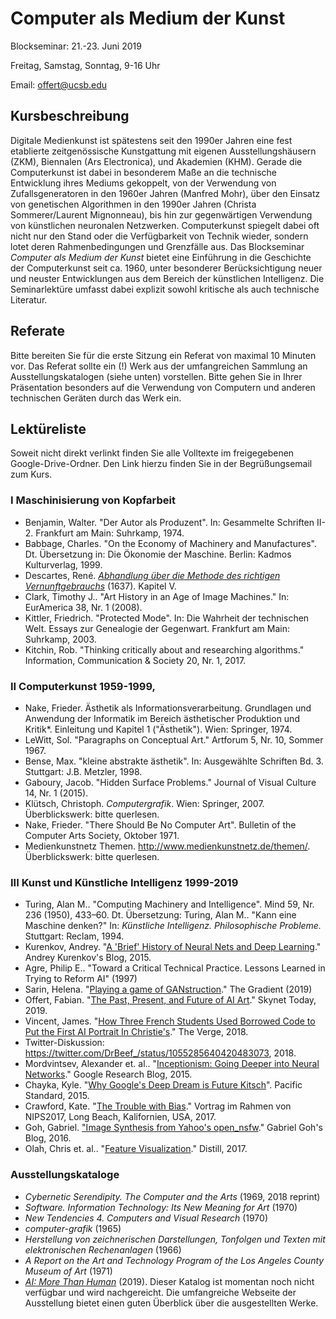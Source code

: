 # Computer als Medium der Kunst

Blockseminar: 21.-23. Juni 2019

Freitag, Samstag, Sonntag, 9-16 Uhr

Email: offert@ucsb.edu

## Kursbeschreibung

Digitale Medienkunst ist spätestens seit den 1990er Jahren eine fest etablierte zeitgenössische Kunstgattung mit eigenen Ausstellungshäusern (ZKM), Biennalen (Ars Electronica), und Akademien (KHM). Gerade die Computerkunst ist dabei in besonderem Maße an die technische Entwicklung ihres Mediums gekoppelt, von der Verwendung von Zufallsgeneratoren in den 1960er Jahren (Manfred Mohr), über den Einsatz von genetischen Algorithmen in den 1990er Jahren (Christa Sommerer/Laurent Mignonneau), bis hin zur gegenwärtigen Verwendung von künstlichen neuronalen Netzwerken. Computerkunst spiegelt dabei oft nicht nur den Stand oder die Verfügbarkeit von Technik wieder, sondern lotet deren Rahmenbedingungen und Grenzfälle aus. Das Blockseminar *Computer als Medium der Kunst* bietet eine Einführung in die Geschichte der Computerkunst seit ca. 1960, unter besonderer Berücksichtigung neuer und neuster Entwicklungen aus dem Bereich der künstlichen Intelligenz. Die Seminarlektüre umfasst dabei explizit sowohl kritische als auch technische Literatur.

## Referate

Bitte bereiten Sie für die erste Sitzung ein Referat von maximal 10 Minuten vor. Das Referat sollte ein (!) Werk aus der umfangreichen Sammlung an Ausstellungskatalogen (siehe unten) vorstellen. Bitte gehen Sie in Ihrer Präsentation besonders auf die Verwendung von Computern und anderen technischen Geräten durch das Werk ein.

## Lektüreliste

Soweit nicht direkt verlinkt finden Sie alle Volltexte im freigegebenen Google-Drive-Ordner. Den Link hierzu finden Sie in der Begrüßungsemail zum Kurs.

### I Maschinisierung von Kopfarbeit

- Benjamin, Walter. "Der Autor als Produzent". In: Gesammelte Schriften II-2. Frankfurt am Main: Suhrkamp, 1974.
- Babbage, Charles. "On the Economy of Machinery and Manufactures". Dt. Übersetzung in: Die Ökonomie der Maschine. Berlin: Kadmos Kulturverlag, 1999.
- Descartes, René. *[Abhandlung über die Methode des richtigen Vernunftgebrauchs](https://www.textlog.de/descartes-methode.html)* (1637). Kapitel V.
- Clark, Timothy J.. "Art History in an Age of Image Machines." In: EurAmerica 38, Nr. 1 (2008).
- Kittler, Friedrich. "Protected Mode". In: Die Wahrheit der technischen Welt. Essays zur Genealogie der Gegenwart. Frankfurt am Main: Suhrkamp, 2003.
- Kitchin, Rob. "Thinking critically about and researching algorithms." Information, Communication & Society 20, Nr. 1, 2017.

### II Computerkunst 1959-1999, 

- Nake, Frieder. Ästhetik als Informationsverarbeitung. Grundlagen und Anwendung der Informatik im Bereich ästhetischer Produktion und Kritik*. Einleitung und Kapitel 1 ("Ästhetik"). Wien: Springer, 1974.
- LeWitt, Sol. "Paragraphs on Conceptual Art." Artforum 5, Nr. 10, Sommer 1967.
- Bense, Max. "kleine abstrakte ästhetik". In: Ausgewählte Schriften Bd. 3. Stuttgart: J.B. Metzler, 1998.
- Gaboury, Jacob. "Hidden Surface Problems." Journal of Visual Culture 14, Nr. 1 (2015).
- Klütsch, Christoph. *Computergrafik*. Wien: Springer, 2007. Überblickswerk: bitte querlesen.
- Nake, Frieder. "There Should Be No Computer Art". Bulletin of the Computer Arts Society, Oktober 1971.
- Medienkunstnetz Themen. http://www.medienkunstnetz.de/themen/. Überblickswerk: bitte querlesen.

### III Kunst und Künstliche Intelligenz 1999-2019

- Turing, Alan M.. "Computing Machinery and Intelligence". Mind 59, Nr. 236 (1950), 433–60. Dt. Übersetzung: Turing, Alan M.. "Kann eine Maschine denken?" In: *Künstliche Intelligenz. Philosophische Probleme.* Stuttgart: Reclam, 1994.
- Kurenkov, Andrey. "[A 'Brief' History of Neural Nets and Deep Learning](http://www.andreykurenkov.com/writing/ai/a-brief-history-of-neural-nets-and-deep-learning/)." Andrey Kurenkov's Blog, 2015.
- Agre, Philip E.. "Toward a Critical Technical Practice. Lessons Learned in Trying to Reform AI" (1997)
- Sarin, Helena. "[Playing a game of GANstruction](https://thegradient.pub/playing-a-game-of-ganstruction/)." The Gradient (2019)
- Offert, Fabian. "[The Past, Present, and Future of AI Art](https://www.skynettoday.com/editorials/ai-art-history)." Skynet Today, 2019.
- Vincent, James. "[How Three French Students Used Borrowed Code to Put the First AI Portrait In Christie's](https://www.theverge.com/2018/10/23/18013190/ai-art-portrait-auction-christies-belamy-obvious-robbie-barrat-gans)." The Verge, 2018.
- Twitter-Diskussion: https://twitter.com/DrBeef_/status/1055285640420483073, 2018.
- Mordvintsev, Alexander et. al.. "[Inceptionism: Going Deeper into Neural Networks](https://research.googleblog.com/2015/06/inceptionism-going-deeper-into-neural.html)." Google Research Blog, 2015.
- Chayka, Kyle. "[Why Google's Deep Dream is Future Kitsch](https://psmag.com/environment/googles-deep-dream-is-future-kitsch)". Pacific Standard, 2015.
- Crawford, Kate. "[The Trouble with Bias](https://www.youtube.com/watch?v=fMym_BKWQzk&t=698s)." Vortrag im Rahmen von NIPS2017, Long Beach, Kalifornien, USA, 2017.
- Goh, Gabriel. ["Image Synthesis from Yahoo's open_nsfw](https://open_nsfw.gitlab.io/)." Gabriel Goh's Blog, 2016.
- Olah, Chris et. al.. "[Feature Visualization](https://distill.pub/2017/feature-visualization/)." Distill, 2017.

### Ausstellungskataloge

- *Cybernetic Serendipity. The Computer and the Arts* (1969, 2018 reprint)
- *Software. Information Technology: Its New Meaning for Art* (1970)
- *New Tendencies 4. Computers and Visual Research* (1970)
- *computer-grafik* (1965)
- *Herstellung von zeichnerischen Darstellungen, Tonfolgen und Texten mit elektronischen Rechenanlagen* (1966)
- *A Report on the Art and Technology Program of the Los Angeles County Museum of Art* (1971)
- *[AI: More Than Human](https://www.barbican.org.uk/whats-on/2019/event/ai-more-than-human)* (2019). Dieser Katalog ist momentan noch nicht verfügbar und wird nachgereicht. Die umfangreiche Webseite der Ausstellung bietet einen guten Überblick über die ausgestellten Werke.
